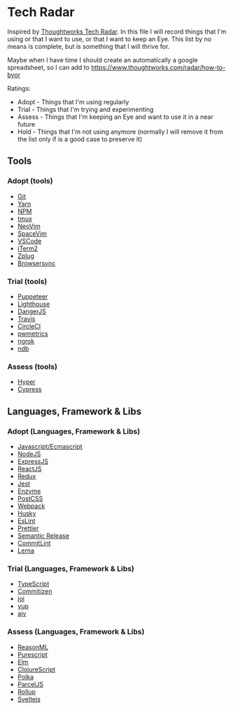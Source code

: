 # Tech Radar

Inspired by [Thoughtworks Tech Radar](https://www.thoughtworks.com/radar/).
In this file I will record things that I'm using or that I want to use, or that I want to keep an Eye.
This list by no means is complete, but is something that I will thrive for.

Maybe when I have time I should create an automatically a google spreadsheet, so I can add to https://www.thoughtworks.com/radar/how-to-byor

Ratings:
- Adopt - Things that I'm using regularly
- Trial - Things that I'm trying and experimenting
- Assess - Things that I'm keeping an Eye and want to use it in a near future
- Hold - Things that I'm not using anymore (normally I will remove it from the list only if is a good case to preserve it)

## Tools

### Adopt (tools)
- [Git](https://git-scm.com)
- [Yarn](https://github.com/yarnpkg/yarn)
- [NPM](https://github.com/npm/npm)
- [tmux](https://github.com/tmux/tmux)
- [NeoVim](https://github.com/neovim/neovim)
- [SpaceVim](https://github.com/SpaceVim/SpaceVim)
- [VSCode](https://github.com/Microsoft/vscode)
- [iTerm2](https://github.com/gnachman/iTerm2)
- [Zplug](https://github.com/zplug/zplug)
- [Browsersync](https://www.browsersync.io/)

### Trial (tools)
- [Puppeteer](https://github.com/GoogleChrome/puppeteer)
- [Lighthouse](https://github.com/GoogleChrome/lighthouse)
- [DangerJS](https://github.com/danger/danger-js)
- [Travis](https://travis-ci.org)
- [CircleCI](https://circleci.com/)
- [pwmetrics](https://github.com/paulirish/pwmetrics/)
- [ngrok](https://ngrok.com/)
- [ndb](https://github.com/GoogleChromeLabs/ndb)

### Assess (tools)
- [Hyper](https://github.com/zeit/hyper)
- [Cypress](https://github.com/cypress-io/cypress)

## Languages, Framework & Libs

### Adopt (Languages, Framework & Libs)
- [Javascript/Ecmascript](http://www.ecma-international.org/)
- [NodeJS](https://github.com/nodejs/node)
- [ExpressJS](https://github.com/expressjs/express)
- [ReactJS](https://github.com/facebook/react)
- [Redux](https://github.com/reactjs/redux)
- [Jest](https://github.com/facebook/jest)
- [Enzyme](https://github.com/airbnb/enzyme)
- [PostCSS](https://github.com/postcss/postcss)
- [Webpack](https://github.com/webpack/webpack)
- [Husky](https://github.com/typicode/husky)
- [EsLint](https://github.com/eslint/eslint)
- [Prettier](https://github.com/prettier/prettier)
- [Semantic Release](https://github.com/semantic-release/semantic-release)
- [CommitLint](https://github.com/marionebl/commitlint)
- [Lerna](https://github.com/lerna/lerna)

### Trial (Languages, Framework & Libs)
- [TypeScript](https://github.com/Microsoft/TypeScript)
- [Commitizen](https://github.com/commitizen/cz-cli)
- [joi](https://github.com/hapijs/joi) 
- [yup](https://github.com/jquense/yup)
- [ajv](https://github.com/epoberezkin/ajv)

### Assess (Languages, Framework & Libs)
- [ReasonML](https://github.com/facebook/reason)
- [Purescript](https://github.com/purescript/purescript)
- [Elm](https://github.com/elm-lang/elm-platform)
- [ClojureScript](https://github.com/clojure/clojurescript)
- [Polka](https://github.com/lukeed/polka)
- [ParcelJS](https://github.com/parcel-bundler/parcel)
- [Rollup](https://github.com/rollup/rollup)
- [Sveltejs](https://github.com/sveltejs/svelte)
